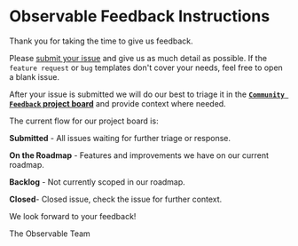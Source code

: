 # Observable Feedback Instructions

Thank you for taking the time to give us feedback. 

Please [submit your issue](https://github.com/observablehq/feedback/issues/new/choose) and give us as much detail as possible. If the `feature request` or `bug` templates don't cover your needs, feel free to open a blank issue. 

After your issue is submitted we will do our best to triage it in the **[`Community Feedback` project board](https://github.com/observablehq/feedback/projects/1)** and provide context where needed.

The current flow for our project board is:

**Submitted** - All issues waiting for further triage or response. 

**On the Roadmap** - Features and improvements we have on our current roadmap. 

**Backlog** - Not currently scoped in our roadmap. 

**Closed**- Closed issue, check the issue for further context. 

We look forward to your feedback!

The Observable Team
